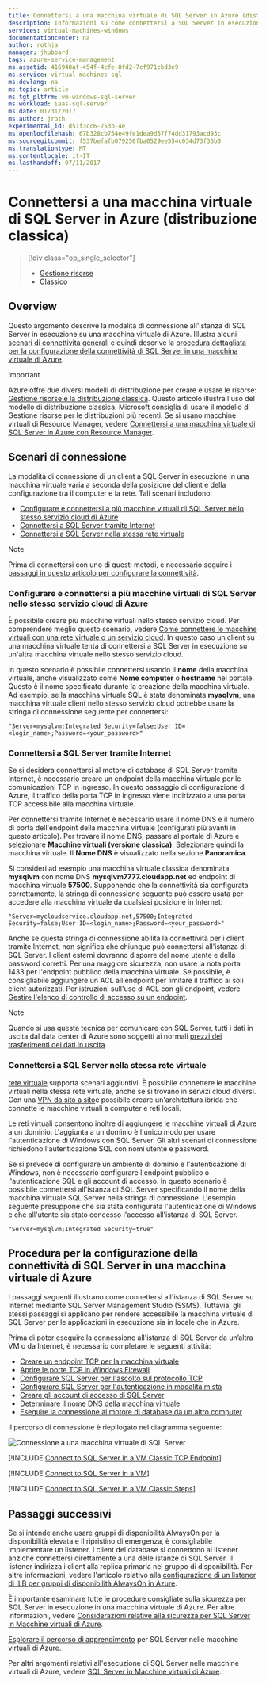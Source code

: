 ```yaml
---
title: Connettersi a una macchina virtuale di SQL Server in Azure (distribuzione classica) | Microsoft Docs
description: Informazioni su come connettersi a SQL Server in esecuzione su una macchina virtuale di Azure. In questo argomento viene usato il modello di distribuzione classica. Gli scenari variano a seconda della configurazione di rete e della posizione del client.
services: virtual-machines-windows
documentationcenter: na
author: rothja
manager: jhubbard
tags: azure-service-management
ms.assetid: 416948af-454f-4cfe-8fd2-7cf971cbd3e9
ms.service: virtual-machines-sql
ms.devlang: na
ms.topic: article
ms.tgt_pltfrm: vm-windows-sql-server
ms.workload: iaas-sql-server
ms.date: 01/31/2017
ms.author: jroth
experimental_id: d51f3cc6-753b-4e
ms.openlocfilehash: 67b328cb754e49fe1dea9d57f74dd31793acd93c
ms.sourcegitcommit: f537befafb079256fba0529ee554c034d73f36b0
ms.translationtype: MT
ms.contentlocale: it-IT
ms.lasthandoff: 07/11/2017
---
```

# <a name="connect-to-a-sql-server-virtual-machine-on-azure-classic-deployment"></a>Connettersi a una macchina virtuale di SQL Server in Azure (distribuzione classica)
> [!div class="op_single_selector"]
> * [Gestione risorse](../sql/virtual-machines-windows-sql-connect.md)
> * [Classico](../classic/sql-connect.md)
> 
> 

## <a name="overview"></a>Overview
Questo argomento descrive la modalità di connessione all'istanza di SQL Server in esecuzione su una macchina virtuale di Azure. Illustra alcuni [scenari di connettività generali](#connection-scenarios) e quindi descrive la [procedura dettagliata per la configurazione della connettività di SQL Server in una macchina virtuale di Azure](#steps-for-configuring-sql-server-connectivity-in-an-azure-vm).

> [!IMPORTANT] 
> Azure offre due diversi modelli di distribuzione per creare e usare le risorse: [Gestione risorse e la distribuzione classica](../../../azure-resource-manager/resource-manager-deployment-model.md). Questo articolo illustra l'uso del modello di distribuzione classica. Microsoft consiglia di usare il modello di Gestione risorse per le distribuzioni più recenti. Se si usano macchine virtuali di Resource Manager, vedere [Connettersi a una macchina virtuale di SQL Server in Azure con Resource Manager](../sql/virtual-machines-windows-sql-connect.md).

## <a name="connection-scenarios"></a>Scenari di connessione
La modalità di connessione di un client a SQL Server in esecuzione in una macchina virtuale varia a seconda della posizione del client e della configurazione tra il computer e la rete. Tali scenari includono:

* [Configurare e connettersi a più macchine virtuali di SQL Server nello stesso servizio cloud di Azure](#connect-to-sql-server-in-the-same-cloud-service)
* [Connettersi a SQL Server tramite Internet](#connect-to-sql-server-over-the-internet)
* [Connettersi a SQL Server nella stessa rete virtuale](#connect-to-sql-server-in-the-same-virtual-network)

> [!NOTE]
> Prima di connettersi con uno di questi metodi, è necessario seguire i [passaggi in questo articolo per configurare la connettività](#steps-for-configuring-sql-server-connectivity-in-an-azure-vm).
> 
> 

### <a name="connect-to-sql-server-in-the-same-cloud-service"></a>Configurare e connettersi a più macchine virtuali di SQL Server nello stesso servizio cloud di Azure
È possibile creare più macchine virtuali nello stesso servizio cloud. Per comprendere meglio questo scenario, vedere [Come connettere le macchine virtuali con una rete virtuale o un servizio cloud](../classic/connect-vms.md#connect-vms-in-a-standalone-cloud-service). In questo caso un client su una macchina virtuale tenta di connettersi a SQL Server in esecuzione su un'altra macchina virtuale nello stesso servizio cloud.

In questo scenario è possibile connettersi usando il **nome** della macchina virtuale, anche visualizzato come **Nome computer** o **hostname** nel portale. Questo è il nome specificato durante la creazione della macchina virtuale. Ad esempio, se la macchina virtuale SQL è stata denominata **mysqlvm**, una macchina virtuale client nello stesso servizio cloud potrebbe usare la stringa di connessione seguente per connettersi:

    "Server=mysqlvm;Integrated Security=false;User ID=<login_name>;Password=<your_password>"

### <a name="connect-to-sql-server-over-the-internet"></a>Connettersi a SQL Server tramite Internet
Se si desidera connettersi al motore di database di SQL Server tramite Internet, è necessario creare un endpoint della macchina virtuale per le comunicazioni TCP in ingresso. In questo passaggio di configurazione di Azure, il traffico della porta TCP in ingresso viene indirizzato a una porta TCP accessibile alla macchina virtuale.

Per connettersi tramite Internet è necessario usare il nome DNS e il numero di porta dell'endpoint della macchina virtuale (configurati più avanti in questo articolo). Per trovare il nome DNS, passare al portale di Azure e selezionare **Macchine virtuali (versione classica)**. Selezionare quindi la macchina virtuale. Il **Nome DNS** è visualizzato nella sezione **Panoramica**.

Si consideri ad esempio una macchina virtuale classica denominata **mysqlvm** con nome DNS **mysqlvm7777.cloudapp.net** ed endpoint di macchina virtuale **57500**. Supponendo che la connettività sia configurata correttamente, la stringa di connessione seguente può essere usata per accedere alla macchina virtuale da qualsiasi posizione in Internet:

    "Server=mycloudservice.cloudapp.net,57500;Integrated Security=false;User ID=<login_name>;Password=<your_password>"

Anche se questa stringa di connessione abilita la connettività per i client tramite Internet, non significa che chiunque può connettersi all'istanza di SQL Server. I client esterni dovranno disporre del nome utente e della password corretti. Per una maggiore sicurezza, non usare la nota porta 1433 per l'endpoint pubblico della macchina virtuale. Se possibile, è consigliabile aggiungere un ACL all'endpoint per limitare il traffico ai soli client autorizzati. Per istruzioni sull'uso di ACL con gli endpoint, vedere [Gestire l'elenco di controllo di accesso su un endpoint](../classic/setup-endpoints.md#manage-the-acl-on-an-endpoint).

> [!NOTE]
> Quando si usa questa tecnica per comunicare con SQL Server, tutti i dati in uscita dal data center di Azure sono soggetti ai normali [prezzi dei trasferimenti dei dati in uscita](https://azure.microsoft.com/pricing/details/data-transfers/).
> 
> 

### <a name="connect-to-sql-server-in-the-same-virtual-network"></a>Connettersi a SQL Server nella stessa rete virtuale
[rete virtuale](../../../virtual-network/virtual-networks-overview.md) supporta scenari aggiuntivi. È possibile connettere le macchine virtuali nella stessa rete virtuale, anche se si trovano in servizi cloud diversi. Con una [VPN da sito a sito](../../../vpn-gateway/vpn-gateway-site-to-site-create.md)è possibile creare un'architettura ibrida che connette le macchine virtuali a computer e reti locali.

Le reti virtuali consentono inoltre di aggiungere le macchine virtuali di Azure a un dominio. L'aggiunta a un dominio è l'unico modo per usare l'autenticazione di Windows con SQL Server. Gli altri scenari di connessione richiedono l'autenticazione SQL con nomi utente e password.

Se si prevede di configurare un ambiente di dominio e l'autenticazione di Windows, non è necessario configurare l'endpoint pubblico o l'autenticazione SQL e gli account di accesso. In questo scenario è possibile connettersi all'istanza di SQL Server specificando il nome della macchina virtuale SQL Server nella stringa di connessione. L'esempio seguente presuppone che sia stata configurata l'autenticazione di Windows e che all'utente sia stato concesso l'accesso all'istanza di SQL Server.

    "Server=mysqlvm;Integrated Security=true"

## <a name="steps-for-configuring-sql-server-connectivity-in-an-azure-vm"></a>Procedura per la configurazione della connettività di SQL Server in una macchina virtuale di Azure
I passaggi seguenti illustrano come connettersi all'istanza di SQL Server su Internet mediante SQL Server Management Studio (SSMS). Tuttavia, gli stessi passaggi si applicano per rendere accessibile la macchina virtuale di SQL Server per le applicazioni in esecuzione sia in locale che in Azure.

Prima di poter eseguire la connessione all'istanza di SQL Server da un’altra VM o da Internet, è necessario completare le seguenti attività:

* [Creare un endpoint TCP per la macchina virtuale](#create-a-tcp-endpoint-for-the-virtual-machine)
* [Aprire le porte TCP in Windows Firewall](#open-tcp-ports-in-the-windows-firewall-for-the-default-instance-of-the-database-engine)
* [Configurare SQL Server per l'ascolto sul protocollo TCP](#configure-sql-server-to-listen-on-the-tcp-protocol)
* [Configurare SQL Server per l'autenticazione in modalità mista](#configure-sql-server-for-mixed-mode-authentication)
* [Creare gli account di accesso di SQL Server](#create-sql-server-authentication-logins)
* [Determinare il nome DNS della macchina virtuale](#determine-the-dns-name-of-the-virtual-machine)
* [Eseguire la connessione al motore di database da un altro computer](#connect-to-the-database-engine-from-another-computer)

Il percorso di connessione è riepilogato nel diagramma seguente:

![Connessione a una macchina virtuale di SQL Server](../../../../includes/media/virtual-machines-sql-server-connection-steps/SQLServerinVMConnectionMap.png)

[!INCLUDE [Connect to SQL Server in a VM Classic TCP Endpoint](../../../../includes/virtual-machines-sql-server-connection-steps-classic-tcp-endpoint.md)]

[!INCLUDE [Connect to SQL Server in a VM](../../../../includes/virtual-machines-sql-server-connection-steps.md)]

[!INCLUDE [Connect to SQL Server in a VM Classic Steps](../../../../includes/virtual-machines-sql-server-connection-steps-classic.md)]

## <a name="next-steps"></a>Passaggi successivi
Se si intende anche usare gruppi di disponibilità AlwaysOn per la disponibilità elevata e il ripristino di emergenza, è consigliabile implementare un listener. I client del database si connettono al listener anziché connettersi direttamente a una delle istanze di SQL Server. Il listener indirizza i client alla replica primaria nel gruppo di disponibilità. Per altre informazioni, vedere l'articolo relativo alla [configurazione di un listener di ILB per gruppi di disponibilità AlwaysOn in Azure](../classic/ps-sql-int-listener.md).

È importante esaminare tutte le procedure consigliate sulla sicurezza per SQL Server in esecuzione in una macchina virtuale di Azure. Per altre informazioni, vedere [Considerazioni relative alla sicurezza per SQL Server in Macchine virtuali di Azure](../sql/virtual-machines-windows-sql-security.md).

[Esplorare il percorso di apprendimento](https://azure.microsoft.com/documentation/learning-paths/sql-azure-vm/) per SQL Server nelle macchine virtuali di Azure. 

Per altri argomenti relativi all'esecuzione di SQL Server nelle macchine virtuali di Azure, vedere [SQL Server in Macchine virtuali di Azure](../sql/virtual-machines-windows-sql-server-iaas-overview.md).

